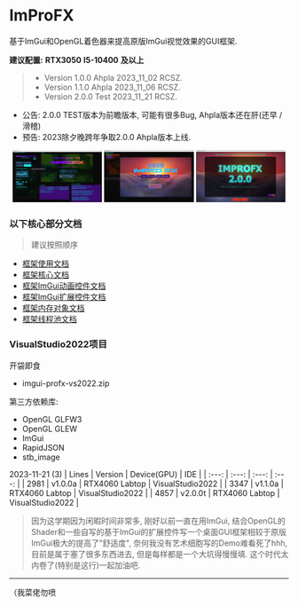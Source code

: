 # ImProFX

基于ImGui和OpenGL着色器来提高原版ImGui视觉效果的GUI框架.

__建议配置:__ __RTX3050__ __I5-10400__ __及以上__

>- Version 1.0.0 Ahpla 2023_11_02 RCSZ.
>- Version 1.1.0 Ahpla 2023_11_06 RCSZ.
>- Version 2.0.0 Test  2023_11_21 RCSZ.

- 公告: 2.0.0 TEST版本为前瞻版本, 可能有很多Bug, Ahpla版本还在肝(还早 /滑稽)
- 预告: 2023除夕晚跨年争取2.0.0 Ahpla版本上线.

<p align="center">
  <img src="docs/images/improfx_demo1.0.png" style="width:32%;"/>
  <img src="docs/images/improfx_demo1.1.png" style="width:32%;"/>
  <img src="docs/images/improfx_demo2.0T.png" style="width:32%;"/>
</p>

### 以下核心部分文档
> 建议按照顺序
- [框架使用文档](docs/improfx_usgae.md)
- [框架核心文档](docs/improfx_corefx.md)
- [框架ImGui动画控件文档](docs/improfx_animation.md)
- [框架ImGui扩展控件文档](docs/improfx_imguipro.md)
- [框架内存对象文档](docs/improfx_memory.md)
- [框架线程池文档](docs/improfx_threadpool.md)

### VisualStudio2022项目
开袋即食
- imgui-profx-vs2022.zip

第三方依赖库:
- OpenGL GLFW3
- OpenGL GLEW
- ImGui
- RapidJSON
- stb_image

2023-11-21 (3)
| Lines | Version | Device(GPU) | IDE |
| :---: | :---: | :---: | :---: |
| 2981 | v1.0.0a | RTX4060 Labtop | VisualStudio2022 |
| 3347 | v1.1.0a | RTX4060 Labtop | VisualStudio2022 |
| 4857 | v2.0.0t | RTX4060 Labtop | VisualStudio2022 |

> 因为这学期因为闲暇时间非常多, 刚好以前一直在用ImGui, 结合OpenGL的Shader和一些自写的基于ImGui的扩展控件写一个桌面GUI框架相较于原版ImGui极大的提高了"舒适度", 奈何我没有艺术细胞写的Demo难看死了hhh, 目前是属于塞了很多东西进去, 但是每样都是一个大坑得慢慢填. 这个时代太内卷了(特别是这行)一起加油吧.

---
（我菜佬勿喷
